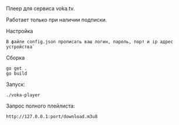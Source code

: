 Плеер для сервиса voka.tv.

Работает только при наличии подписки.

Настройка
```
В файле config.json прописать ваш логин, пароль, порт и ip адрес устройства`
```

Сборка

```
go get .
go build
```

Запуск:
```
./voka-player
```

Запрос полного плейлиста:
```
http://127.0.0.1:port/download.m3u8
```
